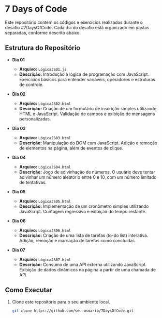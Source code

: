 # 7 Days of Code

Este repositório contém os códigos e exercícios realizados durante o desafio #7DaysOfCode. Cada dia do desafio está organizado em pastas separadas, conforme descrito abaixo.

## Estrutura do Repositório

- **Dia 01**
  - **Arquivo:** `LógicaJS01.js`
  - **Descrição:** Introdução à lógica de programação com JavaScript. Exercícios básicos para entender variáveis, operadores e estruturas de controle.

- **Dia 02**
  - **Arquivo:** `LógicaJS02.html`
  - **Descrição:** Criação de um formulário de inscrição simples utilizando HTML e JavaScript. Validação de campos e exibição de mensagens personalizadas.

- **Dia 03**
  - **Arquivo:** `LógicaJS03.html`
  - **Descrição:** Manipulação do DOM com JavaScript. Adição e remoção de elementos na página, além de eventos de clique.

- **Dia 04**
  - **Arquivo:** `LógicaJS04.html`
  - **Descrição:** Jogo de adivinhação de números. O usuário deve tentar adivinhar um número aleatório entre 0 e 10, com um número limitado de tentativas.

- **Dia 05**
  - **Arquivo:** `LógicaJS05.html`
  - **Descrição:** Implementação de um cronômetro simples utilizando JavaScript. Contagem regressiva e exibição do tempo restante.

- **Dia 06**
  - **Arquivo:** `LógicaJS06.html`
  - **Descrição:** Criação de uma lista de tarefas (to-do list) interativa. Adição, remoção e marcação de tarefas como concluídas.

- **Dia 07**
  - **Arquivo:** `LógicaJS07.html`
  - **Descrição:** Consumo de uma API externa utilizando JavaScript. Exibição de dados dinâmicos na página a partir de uma chamada de API.

## Como Executar

1. Clone este repositório para o seu ambiente local.
   ```bash
   git clone https://github.com/seu-usuario/7DaysOfCode.git